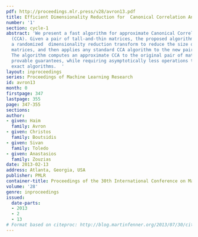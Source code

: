 ```yaml
---
pdf: http://proceedings.mlr.press/v28/avron13.pdf
title: Efficient Dimensionality Reduction for  Canonical Correlation Analysis
number: '1'
section: cycle-1
abstract: 'We present a fast algorithm for approximate Canonical Correlation Analysis
  (CCA). Given a pair of tall-and-thin matrices, the proposed algorithm first employs
  a randomized  dimensionality reduction transform to reduce the size of the input
  matrices, and then applies any standard CCA algorithm to the new pair of matrices.
  The algorithm computes an approximate CCA to the original pair of matrices with
  provable guarantees, while requiring asymptotically less operations than the state-of-the-art
  exact algorithms.  '
layout: inproceedings
series: Proceedings of Machine Learning Research
id: avron13
month: 0
firstpage: 347
lastpage: 355
page: 347-355
sections: 
author:
- given: Haim
  family: Avron
- given: Christos
  family: Boutsidis
- given: Sivan
  family: Toledo
- given: Anastasios
  family: Zouzias
date: 2013-02-13
address: Atlanta, Georgia, USA
publisher: PMLR
container-title: Proceedings of the 30th International Conference on Machine Learning
volume: '28'
genre: inproceedings
issued:
  date-parts:
  - 2013
  - 2
  - 13
# Format based on citeproc: http://blog.martinfenner.org/2013/07/30/citeproc-yaml-for-bibliographies/
---
```

